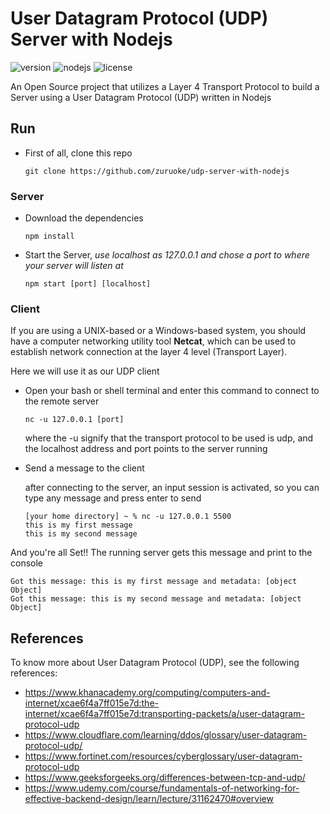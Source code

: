 # User Datagram Protocol (UDP) Server with Nodejs

![version](https://img.shields.io/badge/version-v1.0.0-green.svg?style=plastic)
![nodejs](https://img.shields.io/badge/nodejs-v17.0.1-green.svg?style=plastic)
![license](https://img.shields.io/badge/license-CC_BY--NC-green.svg?style=plastic)

An Open Source project that utilizes a Layer 4 Transport Protocol to build a Server using a User Datagram Protocol (UDP) written in Nodejs

## Run

- First of all, clone this repo

      git clone https://github.com/zuruoke/udp-server-with-nodejs

### Server

- Download the dependencies

      npm install

- Start the Server, _use localhost as 127.0.0.1 and chose a port to where your server will listen at_

      npm start [port] [localhost]

### Client

If you are using a UNIX-based or a Windows-based system, you should have a computer networking utility tool **Netcat**, which can be used to establish network connection at the layer 4 level (Transport Layer).

Here we will use it as our UDP client

- Open your bash or shell terminal and enter this command to connect to the remote server

      nc -u 127.0.0.1 [port]

  where the -u signify that the transport protocol to be used is udp, and the localhost address and port points to the server running

- Send a message to the client

  after connecting to the server, an input session is activated, so you can type any message and press enter to send

      [your home directory] ~ % nc -u 127.0.0.1 5500
      this is my first message
      this is my second message

And you're all Set!! The running server gets this message and print to the console

    Got this message: this is my first message and metadata: [object Object]
    Got this message: this is my second message and metadata: [object Object]

## References

To know more about User Datagram Protocol (UDP), see the following references:

- https://www.khanacademy.org/computing/computers-and-internet/xcae6f4a7ff015e7d:the-internet/xcae6f4a7ff015e7d:transporting-packets/a/user-datagram-protocol-udp
- https://www.cloudflare.com/learning/ddos/glossary/user-datagram-protocol-udp/
- https://www.fortinet.com/resources/cyberglossary/user-datagram-protocol-udp
- https://www.geeksforgeeks.org/differences-between-tcp-and-udp/
- https://www.udemy.com/course/fundamentals-of-networking-for-effective-backend-design/learn/lecture/31162470#overview
